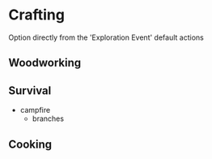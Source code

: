 # Crafting

Option directly from the 'Exploration Event' default actions

## Woodworking

## Survival
  - campfire
    - branches

## Cooking
